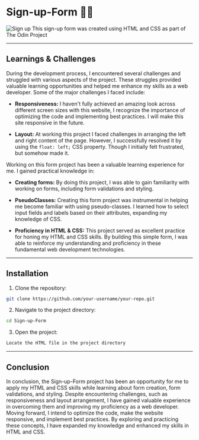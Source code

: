 # Sign-up-Form ✍🏻

![Sign up](https://yourimageshare.com/ib/5sHNqRohbH.webp)
This sign-up form was created using HTML and CSS as part of The Odin Project

---

## Learnings & Challenges
During the development process, I encountered several challenges and struggled with various aspects of the project. These struggles provided valuable learning opportunities and helped me enhance my skills as a web developer. Some of the major challenges I faced include:

- **Responsiveness:** I haven't fully achieved an amazing look across different screen sizes with this website, I recognize the importance of optimizing the code and implementing best practices. I will make this site responsive in the future.
  
- **Layout:** At working this project I faced challenges in arranging the left and right content of the page. However, I successfully resolved it by using the `float: left;` CSS property. Though I initially felt frustrated, but somehow made it.

Working on this form project has been a valuable learning experience for me. I gained practical knowledge in:

- **Creating forms:** By doing this project, I was able to gain familiarity with working on forms, including form validations and styling.

- **PseudoClasses:** Creating this form project was instrumental in helping me become familiar with using pseudo-classes. I learned how to select input fields and labels based on their attributes, expanding my knowledge of CSS.

- **Proficiency in HTML & CSS:** This project served as excellent practice for honing my HTML and CSS skills. By building this simple form, I was able to reinforce my understanding and proficiency in these fundamental web development technologies.

---

## Installation

1. Clone the repository:

```bash
git clone https://github.com/your-username/your-repo.git
```

2. Navigate to the project directory:

```bash
cd Sign-up-Form 
```

3. Open the project:

```bash
Locate the HTML file in the project directory
```
---

## Conclusion
In conclusion, the Sign-up-Form project has been an opportunity for me to apply my HTML and CSS skills while learning about form creation, form validations, and styling. Despite encountering challenges, such as responsiveness and layout arrangement, I have gained valuable experience in overcoming them and improving my proficiency as a web developer. Moving forward, I intend to optimize the code, make the website responsive, and implement best practices. By exploring and practicing these concepts, I have expanded my knowledge and enhanced my skills in HTML and CSS.
